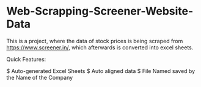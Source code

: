 # Web-Scrapping-Screener-Website-Data

This is a project, where the data of stock prices is being scraped from https://www.screener.in/, which afterwards is converted into excel sheets. 

Quick Features:

$ Auto-generated Excel Sheets
$ Auto aligned data
$ File Named saved by the Name of the Company
